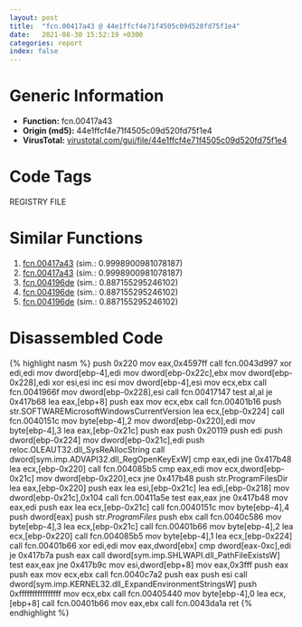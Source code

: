 ```yaml
---
layout: post
title:  "fcn.00417a43 @ 44e1ffcf4e71f4505c09d520fd75f1e4"
date:   2021-08-30 15:52:19 +0300
categories: report
index: false
---
```


# Generic Information
- **Function:** fcn.00417a43
- **Origin (md5):** 44e1ffcf4e71f4505c09d520fd75f1e4
- **VirusTotal:** [virustotal.com/gui/file/44e1ffcf4e71f4505c09d520fd75f1e4][virustotal_ref]

# Code Tags
<span class="tag" id="REGISTRY">REGISTRY</span>
<span class="tag" id="FILE">FILE</span>


# Similar Functions

1. [fcn.00417a43][similar_1_ref] (sim.: 0.9998900981078187)
2. [fcn.00417a43][similar_2_ref] (sim.: 0.9998900981078187)
3. [fcn.004196de][similar_3_ref] (sim.: 0.887155295246102)
4. [fcn.004196de][similar_4_ref] (sim.: 0.887155295246102)
5. [fcn.004196de][similar_5_ref] (sim.: 0.887155295246102)


# Disassembled Code

{% highlight nasm %}
push 0x220
mov eax,0x4597ff
call fcn.0043d997
xor edi,edi
mov dword[ebp-4],edi
mov dword[ebp-0x22c],ebx
mov dword[ebp-0x228],edi
xor esi,esi
inc esi
mov dword[ebp-4],esi
mov ecx,ebx
call fcn.0041966f
mov dword[ebp-0x228],esi
call fcn.00417147
test al,al
je 0x417b68
lea eax,[ebp+8]
push eax
mov ecx,ebx
call fcn.00401b16
push str.SOFTWAREMicrosoftWindowsCurrentVersion
lea ecx,[ebp-0x224]
call fcn.0040151c
mov byte[ebp-4],2
mov dword[ebp-0x220],edi
mov byte[ebp-4],3
lea eax,[ebp-0x21c]
push eax
push 0x20119
push edi
push dword[ebp-0x224]
mov dword[ebp-0x21c],edi
push reloc.OLEAUT32.dll_SysReAllocString
call dword[sym.imp.ADVAPI32.dll_RegOpenKeyExW]
cmp eax,edi
jne 0x417b48
lea ecx,[ebp-0x220]
call fcn.004085b5
cmp eax,edi
mov ecx,dword[ebp-0x21c]
mov dword[ebp-0x220],ecx
jne 0x417b48
push str.ProgramFilesDir
lea eax,[ebp-0x220]
push eax
lea esi,[ebp-0x21c]
lea edi,[ebp-0x218]
mov dword[ebp-0x21c],0x104
call fcn.00411a5e
test eax,eax
jne 0x417b48
mov eax,edi
push eax
lea ecx,[ebp-0x21c]
call fcn.0040151c
mov byte[ebp-4],4
push dword[eax]
push str._ProgramFiles_
push ebx
call fcn.0040c586
mov byte[ebp-4],3
lea ecx,[ebp-0x21c]
call fcn.00401b66
mov byte[ebp-4],2
lea ecx,[ebp-0x220]
call fcn.004085b5
mov byte[ebp-4],1
lea ecx,[ebp-0x224]
call fcn.00401b66
xor edi,edi
mov eax,dword[ebx]
cmp dword[eax-0xc],edi
je 0x417b7a
push eax
call dword[sym.imp.SHLWAPI.dll_PathFileExistsW]
test eax,eax
jne 0x417b9c
mov esi,dword[ebp+8]
mov eax,0x3fff
push eax
push eax
mov ecx,ebx
call fcn.0040c7a2
push eax
push esi
call dword[sym.imp.KERNEL32.dll_ExpandEnvironmentStringsW]
push 0xffffffffffffffff
mov ecx,ebx
call fcn.00405440
mov byte[ebp-4],0
lea ecx,[ebp+8]
call fcn.00401b66
mov eax,ebx
call fcn.0043da1a
ret 
{% endhighlight %}


[similar_1_ref]: /report/fcn.00417a43@8e21fa3f0489a6a256cf202e57f712bc
[similar_2_ref]: /report/fcn.00417a43@ff219f45286905b4a87327ca719363be
[similar_3_ref]: /report/fcn.004196de@fb9b7d22bc1c143ac66b0575cbdd088d
[similar_4_ref]: /report/fcn.004196de@912f1d013a0d6151bc7a7cef6da1b2a0
[similar_5_ref]: /report/fcn.004196de@152885a790b99953ce23874f0947b7bd
[virustotal_ref]: https://www.virustotal.com/gui/file/44e1ffcf4e71f4505c09d520fd75f1e4